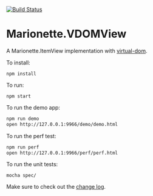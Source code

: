 [![Build Status](https://travis-ci.org/tiagorg/Marionette.VDOMView.svg?branch=master)](https://travis-ci.org/tiagorg/Marionette.VDOMView)

Marionette.VDOMView
=================

A Marionette.ItemView implementation with [virtual-dom](https://github.com/Matt-Esch/virtual-dom).

To install:

```
npm install
```

To run:
```
npm start
```

To run the demo app:

```bash
npm run demo
open http://127.0.0.1:9966/demo/demo.html
```

To run the perf test:

```bash
npm run perf
open http://127.0.0.1:9966/perf/perf.html
```

To run the unit tests:

```
mocha spec/
```

Make sure to check out the [change log](changelog.md).
